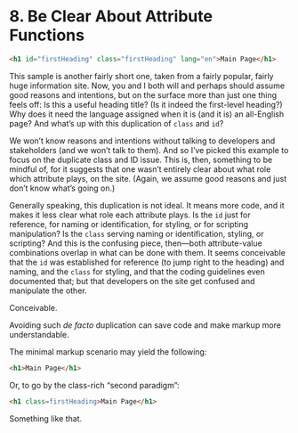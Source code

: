 # 8. Be Clear About Attribute Functions

```html
<h1 id="firstHeading" class="firstHeading" lang="en">Main Page</h1>
```

This sample is another fairly short one, taken from a fairly popular, fairly huge information site. Now, you and I both will and perhaps should assume good reasons and intentions, but on the surface more than just one thing feels off: Is this a useful heading title? (Is it indeed the first-level heading?) Why does it need the language assigned when it is (and it is) an all-English page? And what’s up with this duplication of `class` and `id`?

We won’t know reasons and intentions without talking to developers and stakeholders (and we won’t talk to them). And so I’ve picked this example to focus on the duplicate class and ID issue. This is, then, something to be mindful of, for it suggests that one wasn’t entirely clear about what role which attribute plays, on the site. (Again, we assume good reasons and just don’t know what’s going on.)

Generally speaking, this duplication is not ideal. It means more code, and it makes it less clear what role each attribute plays. Is the `id` just for reference, for naming or identification, for styling, or for scripting manipulation? Is the `class` serving naming or identification, styling, or scripting? And this is the confusing piece, then—both attribute-value combinations overlap in what can be done with them. It seems conceivable that the `id` was established for reference (to jump right to the heading) and naming, and the `class` for styling, and that the coding guidelines even documented that; but that developers on the site get confused and manipulate the other.

Conceivable.

Avoiding such _de facto_ duplication can save code and make markup more understandable.

The minimal markup scenario may yield the following:

```html
<h1>Main Page</h1>
```

Or, to go by the class-rich “second paradigm”:

```html
<h1 class=firstHeading>Main Page</h1>
```

Something like that.